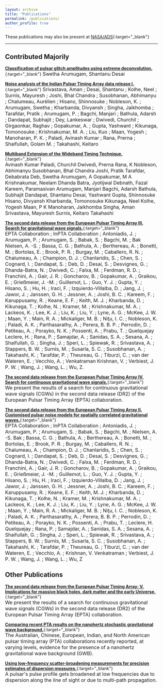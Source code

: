```yaml
---
layout: archive
title: "Publications"
permalink: /publications/
author_profile: true
---
```


These publications may also be present at [NASA/ADS](https://ui.adsabs.harvard.edu/search/p_=0&q=author%3A%22Arumugam%2C%20S.%22%20AND%20database%3Aastronomy&sort=date%20desc%2C%20bibcode%20desc){:target="_blank"}

---
## Contributed Majorily  
[**Classification of pulsar glitch amplitudes using extreme deconvolution.**](https://www.sciencedirect.com/science/article/abs/pii/S2214404822000799?via%3Dihub){:target="_blank"}
<font size="3"> Swetha Arumugam, Shantanu Desai </font>


[**Noise analysis of the Indian Pulsar Timing Array data release I.**](https://journals.aps.org/prd/abstract/10.1103/PhysRevD.108.023008){:target="_blank"}
<font size="3"> Srivastava, Aman ; Desai, Shantanu ; Kolhe, Neel ; Surnis, Mayuresh ; Joshi, Bhal Chandra ; Susobhanan, Abhimanyu ; Chalumeau, Aurélien ; Hisano, Shinnosuke ; Nobleson, K. ; Arumugam, Swetha ; Kharbanda, Divyansh ; Singha, Jaikhomba ; Tarafdar, Pratik ; Arumugam, P. ; Bagchi, Manjari ; Bathula, Adarsh ; Dandapat, Subhajit ; Dey, Lankeswar ; Dwivedi, Churchil ; Girgaonkar, Raghav ; Gopakumar, A. ; Gupta, Yashwant ; Kikunaga, Tomonosuke ; Krishnakumar, M. A. ; Liu, Kuo ; Maan, Yogesh ; Manoharan, P. K. ; Paladi, Avinash Kumar ; Rana, Prerna ; Shaifullah, Golam M. ; Takahashi, Keitaro </font>


[**Multiband Extension of the Wideband Timing Technique.**](https://academic.oup.com/mnras/article/527/1/213/7310865){:target="_blank"}  
<font size="3"> Avinash Kumar Paladi, Churchil Dwivedi, Prerna Rana, K Nobleson, Abhimanyu Susobhanan, Bhal Chandra Joshi, Pratik Tarafdar, Debabrata Deb, Swetha Arumugam, A Gopakumar, M A Krishnakumar, Neelam Dhanda Batra, Jyotijwal Debnath, Fazal Kareem, Paramasivan Arumugam, Manjari Bagchi, Adarsh Bathula, Subhajit Dandapat, Shantanu Desai, Yashwant Gupta, Shinnosuke Hisano, Divyansh Kharbanda, Tomonosuke Kikunaga, Neel Kolhe, Yogesh Maan, P K Manoharan, Jaikhomba Singha, Aman Srivastava, Mayuresh Surnis, Keitaro Takahashi </font>


[**The second data release from the European Pulsar Timing Array III. Search for gravitational wave
signals.**](https://www.aanda.org/articles/aa/abs/2023/10/aa46844-23/aa46844-23.html){:target="_blank"}  
<font size="3"> EPTA Collaboration ; InPTA Collaboration ; Antoniadis, J. ; Arumugam, P. ; Arumugam, S. ; Babak, S. ; Bagchi, M. ; Bak Nielsen, A. -S. ; Bassa, C. G. ; Bathula, A. ; Berthereau, A. ; Bonetti, M. ; Bortolas, E. ; Brook, P. R. ; Burgay, M. ; Caballero, R. N. ; Chalumeau, A. ; Champion, D. J. ; Chanlaridis, S. ; Chen, S. ; Cognard, I. ; Dandapat, S. ; Deb, D. ; Desai, S. ; Desvignes, G. ; Dhanda-Batra, N. ; Dwivedi, C. ; Falxa, M. ; Ferdman, R. D. ; Franchini, A. ; Gair, J. R. ; Goncharov, B. ; Gopakumar, A. ; Graikou, E. ; Grießmeier, J. -M. ; Guillemot, L. ; Guo, Y. J. ; Gupta, Y. ; Hisano, S. ; Hu, H. ; Iraci, F. ; Izquierdo-Villalba, D. ; Jang, J. ; Jawor, J. ; Janssen, G. H. ; Jessner, A. ; Joshi, B. C. ; Kareem, F. ; Karuppusamy, R. ; Keane, E. F. ; Keith, M. J. ; Kharbanda, D. ; Kikunaga, T. ; Kolhe, N. ; Kramer, M. ; Krishnakumar, M. A. ; Lackeos, K. ; Lee, K. J. ; Liu, K. ; Liu, Y. ; Lyne, A. G. ; McKee, J. W. ; Maan, Y. ; Main, R. A. ; Mickaliger, M. B. ; Niţu, I. C. ; Nobleson, K. ; Paladi, A. K. ; Parthasarathy, A. ; Perera, B. B. P. ; Perrodin, D. ; Petiteau, A. ; Porayko, N. K. ; Possenti, A. ; Prabu, T. ; Quelquejay Leclere, H. ; Rana, P. ; Samajdar, A. ; Sanidas, S. A. ; Sesana, A. ; Shaifullah, G. ; Singha, J. ; Speri, L. ; Spiewak, R. ; Srivastava, A. ; Stappers, B. W. ; Surnis, M. ; Susarla, S. C. ; Susobhanan, A. ; Takahashi, K. ; Tarafdar, P. ; Theureau, G. ; Tiburzi, C. ; van der Wateren, E. ; Vecchio, A. ; Venkatraman Krishnan, V. ; Verbiest, J. P. W. ; Wang, J. ; Wang, L. ; Wu, Z. </font>


[**The second data release from the European Pulsar Timing Array IV. Search for continuous gravitational
wave signals.**](https://arxiv.org/abs/2306.16226){:target="_blank"}  
<font size="3"> We present the results of a search for continuous gravitational wave signals (CGWs) in the second data release (DR2) of the European Pulsar Timing Array (EPTA) collaboration.</font>


[**The second data release from the European Pulsar Timing Array II. Customised pulsar noise models
for spatially correlated gravitational waves.**](https://www.aanda.org/articles/aa/full_html/2023/10/aa46842-23/aa46842-23.html){:target="_blank"}  
<font size="3"> EPTA Collaboration ; InPTA Collaboration ; Antoniadis, J. ; Arumugam, P. ; Arumugam, S.  ; Babak, S. ; Bagchi, M. ; Nielsen, A. -S. Bak ; Bassa, C. G. ; Bathula, A. ; Berthereau, A. ; Bonetti, M. ; Bortolas, E. ; Brook, P. R. ; Burgay, M. ; Caballero, R. N. ; Chalumeau, A. ; Champion, D. J. ; Chanlaridis, S. ; Chen, S. ; Cognard, I. ; Dandapat, S. ; Deb, D. ; Desai, S. ; Desvignes, G. ; Dhanda-Batra, N. ; Dwivedi, C. ; Falxa, M. ; Ferdman, R. D. ; Franchini, A. ; Gair, J. R. ; Goncharov, B. ; Gopakumar, A. ; Graikou, E. ; Grießmeier, J. -M. ; Guillemot, L. ; Guo, Y. J. ; Gupta, Y. ; Hisano, S. ; Hu, H. ; Iraci, F. ; Izquierdo-Villalba, D. ; Jang, J. ; Jawor, J. ; Janssen, G. H. ; Jessner, A. ; Joshi, B. C. ; Kareem, F. ; Karuppusamy, R. ; Keane, E. F. ; Keith, M. J. ; Kharbanda, D. ; Kikunaga, T. ; Kolhe, N. ; Kramer, M. ; Krishnakumar, M. A. ; Lackeos, K. ; Lee, K. J. ; Liu, K. ; Liu, Y. ; Lyne, A. G. ; McKee, J. W. ; Maan, Y. ; Main, R. A. ; Mickaliger, M. B. ; Niţu, I. C. ; Nobleson, K. ; Paladi, A. K. ; Parthasarathy, A. ; Perera, B. B. P. ; Perrodin, D. ; Petiteau, A. ; Porayko, N. K. ; Possenti, A. ; Prabu, T. ; Leclere, H. Quelquejay ; Rana, P. ; Samajdar, A. ; Sanidas, S. A. ; Sesana, A. ; Shaifullah, G. ; Singha, J. ; Speri, L. ; Spiewak, R. ; Srivastava, A. ; Stappers, B. W. ; Surnis, M. ; Susarla, S. C. ; Susobhanan, A. ; Takahashi, K. ; Tarafdar, P. ; Theureau, G. ; Tiburzi, C. ; van der Wateren, E. ; Vecchio, A. ; Krishnan, V. Venkatraman ; Verbiest, J. P. W. ; Wang, J. ; Wang, L. ; Wu, Z </font>


## Other Publications 
[**The second data release from the European Pulsar Timing Array: V. Implications for massive black holes,
dark matter and the early Universe.**](https://arxiv.org/abs/2306.162271){:target="_blank"}  
<font size="3"> We present the results of a search for continuous gravitational wave signals (CGWs) in the second data release (DR2) of the European Pulsar Timing Array (EPTA) collaboration.</font>


[**Comparing recent PTA results on the nanohertz stochastic gravitational wave background.**](https://arxiv.org/abs/2309.00693){:target="_blank"}  
<font size="3"> The Australian, Chinese, European, Indian, and North American pulsar timing array (PTA) collaborations recently reported, at varying levels, evidence for the presence of a nanohertz gravitational wave background (GWB). </font>


[**Using low-frequency scatter-broadening measurements for precision estimates of dispersion measures.**](https://arxiv.org/abs/2309.16765){:target="_blank"}  
<font size="3"> A pulsar's pulse profile gets broadened at low frequencies due to dispersion along the line of sight or due to multi-path propagation.</font>

